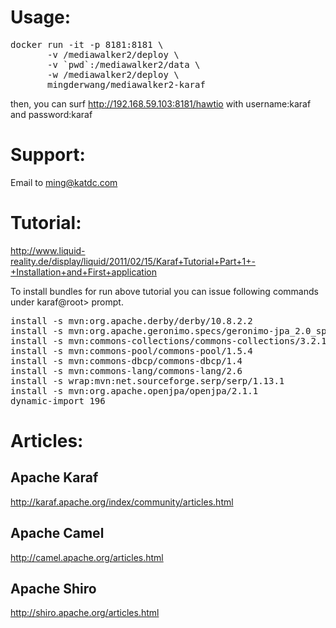 # Usage:
<pre>
docker run -it -p 8181:8181 \
       -v /mediawalker2/deploy \
       -v `pwd`:/mediawalker2/data \
       -w /mediawalker2/deploy \
       mingderwang/mediawalker2-karaf
</pre>

then, you can surf http://192.168.59.103:8181/hawtio
with username:karaf and password:karaf

# Support:

Email to ming@katdc.com

# Tutorial:

http://www.liquid-reality.de/display/liquid/2011/02/15/Karaf+Tutorial+Part+1+-+Installation+and+First+application

To install bundles for run above tutorial you can issue following commands under karaf@root> prompt.
<pre>
install -s mvn:org.apache.derby/derby/10.8.2.2
install -s mvn:org.apache.geronimo.specs/geronimo-jpa_2.0_spec/1.1
install -s mvn:commons-collections/commons-collections/3.2.1
install -s mvn:commons-pool/commons-pool/1.5.4
install -s mvn:commons-dbcp/commons-dbcp/1.4
install -s mvn:commons-lang/commons-lang/2.6
install -s wrap:mvn:net.sourceforge.serp/serp/1.13.1
install -s mvn:org.apache.openjpa/openjpa/2.1.1
dynamic-import 196
</pre>

# Articles:

## Apache Karaf
http://karaf.apache.org/index/community/articles.html

## Apache Camel
http://camel.apache.org/articles.html

## Apache Shiro
http://shiro.apache.org/articles.html

